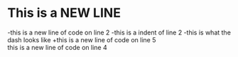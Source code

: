 # This is a  NEW LINE
-this is a new line of code on line 2
	-this is a indent of line 2
	-this is what the dash looks like
+this is a new line of code on line 5<br>
this is a new line of code on line 4<br>